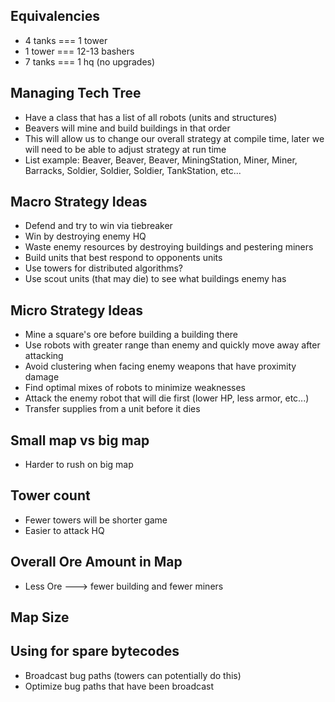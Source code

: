 Equivalencies
-------------
* 4 tanks === 1 tower
* 1 tower === 12-13 bashers
* 7 tanks === 1 hq (no upgrades)


Managing Tech Tree
------------------
* Have a class that has a list of all robots (units and structures)
* Beavers will mine and build buildings in that order
* This will allow us to change our overall strategy at compile time, later we will need to be able to adjust strategy at run time
* List example: Beaver, Beaver, Beaver, MiningStation, Miner, Miner, Barracks, Soldier, Soldier, Soldier, TankStation, etc...


Macro Strategy Ideas
--------------------
* Defend and try to win via tiebreaker
* Win by destroying enemy HQ
* Waste enemy resources by destroying buildings and pestering miners
* Build units that best respond to opponents units
* Use towers for distributed algorithms?
* Use scout units (that may die) to see what buildings enemy has

Micro Strategy Ideas
--------------------
* Mine a square's ore before building a building there
* Use robots with greater range than enemy and quickly move away after attacking
* Avoid clustering when facing enemy weapons that have proximity damage
* Find optimal mixes of robots to minimize weaknesses
* Attack the enemy robot that will die first (lower HP, less armor, etc...)
* Transfer supplies from a unit before it dies

Small map vs big map
--------------------
* Harder to rush on big map

Tower count
-----------
* Fewer towers will be shorter game
* Easier to attack HQ

Overall Ore Amount in Map
-------------------------
* Less Ore ---> fewer building and fewer miners

Map Size
--------


Using for spare bytecodes
-------------------------
* Broadcast bug paths (towers can potentially do this)
* Optimize bug paths that have been broadcast

